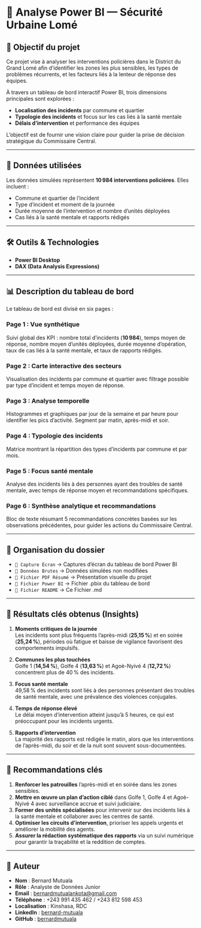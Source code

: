 # 📌 Analyse Power BI — Sécurité Urbaine Lomé

## 🎯 Objectif du projet

Ce projet vise à analyser les interventions policières dans le District du Grand Lomé afin d’identifier les zones les plus sensibles, les types de problèmes récurrents, et les facteurs liés à la lenteur de réponse des équipes.

À travers un tableau de bord interactif Power BI, trois dimensions principales sont explorées :  

- **Localisation des incidents** par commune et quartier  
- **Typologie des incidents** et focus sur les cas liés à la santé mentale  
- **Délais d’intervention** et performance des équipes  

L’objectif est de fournir une vision claire pour guider la prise de décision stratégique du Commissaire Central.

---

## 🧮 Données utilisées

Les données simulées représentent **10 984 interventions policières**. Elles incluent :  

- Commune et quartier de l’incident  
- Type d’incident et moment de la journée  
- Durée moyenne de l’intervention et nombre d’unités déployées  
- Cas liés à la santé mentale et rapports rédigés  

---

## 🛠️ Outils & Technologies

- **Power BI Desktop**  
- **DAX (Data Analysis Expressions)**  

---

## 📊 Description du tableau de bord

Le tableau de bord est divisé en six pages :  

### Page 1 : Vue synthétique
Suivi global des KPI : nombre total d’incidents (**10 984**), temps moyen de réponse, nombre moyen d’unités déployées, durée moyenne d’opération, taux de cas liés à la santé mentale, et taux de rapports rédigés.

### Page 2 : Carte interactive des secteurs
Visualisation des incidents par commune et quartier avec filtrage possible par type d’incident et temps moyen de réponse.

### Page 3 : Analyse temporelle
Histogrammes et graphiques par jour de la semaine et par heure pour identifier les pics d’activité. Segment par matin, après-midi et soir.

### Page 4 : Typologie des incidents
Matrice montrant la répartition des types d’incidents par commune et par mois.

### Page 5 : Focus santé mentale
Analyse des incidents liés à des personnes ayant des troubles de santé mentale, avec temps de réponse moyen et recommandations spécifiques.

### Page 6 : Synthèse analytique et recommandations
Bloc de texte résumant 5 recommandations concrètes basées sur les observations précédentes, pour guider les actions du Commissaire Central.

---

## 📁 Organisation du dossier

- `📂 Capture Écran` → Captures d’écran du tableau de bord Power BI  
- `📂 Données Brutes` → Données simulées non modifiées  
- `📂 Fichier PDF Résumé` → Présentation visuelle du projet  
- `📂 Fichier Power BI` → Fichier .pbix du tableau de bord  
- `📂 Fichier README` → Ce Fichier .md 

---

## 📌 Résultats clés obtenus (Insights)

1. **Moments critiques de la journée**  
   Les incidents sont plus fréquents l’après-midi (**25,15 %**) et en soirée (**25,24 %**), périodes où fatigue et baisse de vigilance favorisent des comportements impulsifs.

2. **Communes les plus touchées**  
   Golfe 1 (**14,54 %**), Golfe 4 (**13,63 %**) et Agoè-Nyivé 4 (**12,72 %**) concentrent plus de 40 % des incidents.

3. **Focus santé mentale**  
   49,58 % des incidents sont liés à des personnes présentant des troubles de santé mentale, avec une prévalence des violences conjugales.

4. **Temps de réponse élevé**  
   Le délai moyen d’intervention atteint jusqu’à 5 heures, ce qui est préoccupant pour les incidents urgents.

5. **Rapports d’intervention**  
   La majorité des rapports est rédigée le matin, alors que les interventions de l’après-midi, du soir et de la nuit sont souvent sous-documentées.

---

## 📌 Recommandations clés

1. **Renforcer les patrouilles** l’après-midi et en soirée dans les zones sensibles.  
2. **Mettre en œuvre un plan d’action ciblé** dans Golfe 1, Golfe 4 et Agoè-Nyivé 4 avec surveillance accrue et suivi judiciaire.  
3. **Former des unités spécialisées** pour intervenir sur des incidents liés à la santé mentale et collaborer avec les centres de santé.  
4. **Optimiser les circuits d’intervention**, prioriser les appels urgents et améliorer la mobilité des agents.  
5. **Assurer la rédaction systématique des rapports** via un suivi numérique pour garantir la traçabilité et la reddition de comptes.

---

## 👤 Auteur

- **Nom** : Bernard Mutuala  
- **Rôle** : Analyste de Données Junior  
- **Email** : bernardmutualankota@gmail.com  
- **Téléphone** : +243 991 435 462 / +243 812 598 453  
- **Localisation** : Kinshasa, RDC  
- **LinkedIn** : [bernard-mutuala](https://www.linkedin.com/in/bernard-mutuala-4335632a3)  
- **GitHub** : [bernardmutuala](https://github.com/bernardmutuala)
